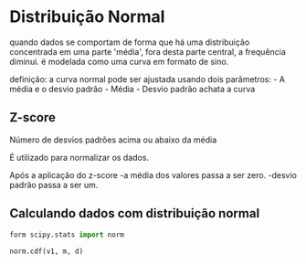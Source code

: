 # Distribuição Normal

quando dados se comportam de forma que há uma distribuição concentrada em uma parte 'média', fora desta parte central, a frequência diminui. 
	é modelada como uma curva em formato de sino.

definição:
	a curva normal pode ser ajustada usando dois parâmetros:
		- A média e o desvio padrão
		- Média
		- Desvio padrão achata a curva


## Z-score

Número de desvios padrões acima ou abaixo da média

É utilizado para normalizar os dados.

Após a aplicação do z-score
	-a média dos valores passa a ser zero.
	-desvio padrão passa a ser um.


## Calculando dados com distribuição normal

```Python
form scipy.stats import norm
 
norm.cdf(v1, m, d)

```

